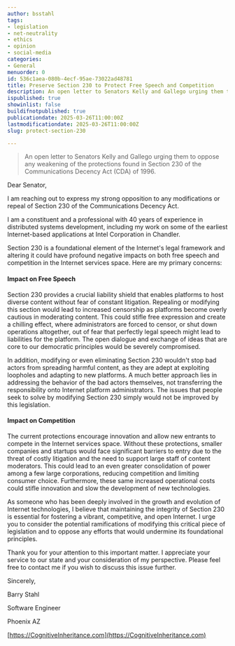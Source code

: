 ```yaml
---
author: bsstahl
tags:
- legislation
- net-neutrality
- ethics
- opinion
- social-media
categories:
- General
menuorder: 0
id: 536c1aea-080b-4ecf-95ae-73022ad48781
title: Preserve Section 230 to Protect Free Speech and Competition
description: An open letter to Senators Kelly and Gallego urging them to oppose any weakening of the protections found in Section 230 of the Communications Decency Act (CDA) of 1996
ispublished: true
showinlist: false
buildifnotpublished: true
publicationdate: 2025-03-26T11:00:00Z
lastmodificationdate: 2025-03-26T11:00:00Z
slug: protect-section-230

---
```

> An open letter to Senators Kelly and Gallego urging them to oppose any weakening of the protections found in Section 230 of the Communications Decency Act (CDA) of 1996.

Dear Senator,

I am reaching out to express my strong opposition to any modifications or repeal of Section 230 of the Communications Decency Act.

I am a constituent and a professional with 40 years of experience in distributed systems development, including my work on some of the earliest Internet-based applications at Intel Corporation in Chandler.

Section 230 is a foundational element of the Internet's legal framework and altering it could have profound negative impacts on both free speech and competition in the Internet services space. Here are my primary concerns:

#### Impact on Free Speech

Section 230 provides a crucial liability shield that enables platforms to host diverse content without fear of constant litigation. Repealing or modifying this section would lead to increased censorship as platforms become overly cautious in moderating content. This could stifle free expression and create a chilling effect, where administrators are forced to censor, or shut down operations altogether, out of fear that perfectly legal speech might lead to liabilities for the platform. The open dialogue and exchange of ideas that are core to our democratic principles would be severely compromised.

In addition, modifying or even eliminating Section 230 wouldn't stop bad actors from spreading harmful content, as they are adept at exploiting loopholes and adapting to new platforms. A much better approach lies in addressing the behavior of the bad actors themselves, not transferring the responsibility onto Internet platform administrators. The issues that people seek to solve by modifying Section 230 simply would not be improved by this legislation. 

#### Impact on Competition

The current protections encourage innovation and allow new entrants to compete in the Internet services space. Without these protections, smaller companies and startups would face significant barriers to entry due to the threat of costly litigation and the need to support large staff of content moderators. This could lead to an even greater consolidation of power among a few large corporations, reducing competition and limiting consumer choice. Furthermore, these same increased operational costs could stifle innovation and slow the development of new technologies.

As someone who has been deeply involved in the growth and evolution of Internet technologies, I believe that maintaining the integrity of Section 230 is essential for fostering a vibrant, competitive, and open Internet. I urge you to consider the potential ramifications of modifying this critical piece of legislation and to oppose any efforts that would undermine its foundational principles.

Thank you for your attention to this important matter. I appreciate your service to our state and your consideration of my perspective. Please feel free to contact me if you wish to discuss this issue further.

Sincerely,

Barry Stahl

Software Engineer

Phoenix AZ

[https://CognitiveInheritance.com](https://CognitiveInheritance.com)

